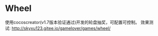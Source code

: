 # Wheel
使用cocoscreator(v1.7版本验证通过)开发的轮盘抽奖，可配置可控制。
效果测试: http://skyxu123.gitee.io/gamelover/games/wheel/
